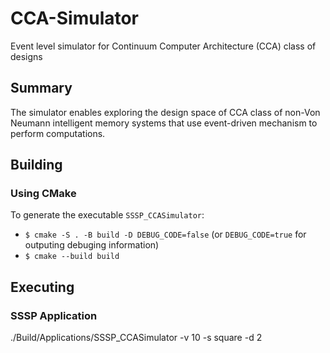 # CCA-Simulator
Event level simulator for Continuum Computer Architecture (CCA) class of designs

## Summary
The simulator enables exploring the design space of CCA class of non-Von Neumann intelligent memory systems that use event-driven mechanism to perform computations.

## Building
### Using CMake
To generate the executable `SSSP_CCASimulator`:

- `$ cmake -S . -B build -D DEBUG_CODE=false` (or `DEBUG_CODE=true` for outputing debuging information)
- `$ cmake --build build`

## Executing
### SSSP Application
./Build/Applications/SSSP_CCASimulator -v 10 -s square -d 2
